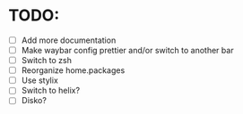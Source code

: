 # TODO:

- [ ] Add more documentation
- [ ] Make waybar config prettier and/or switch to another bar
- [ ] Switch to zsh
- [ ] Reorganize home.packages
- [ ] Use stylix
- [ ] Switch to helix?
- [ ] Disko?
